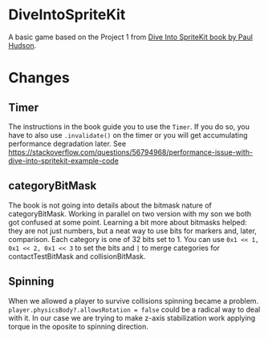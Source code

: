 # DiveIntoSpriteKit
A basic game based on the Project 1 from [Dive Into SpriteKit book by Paul Hudson](https://www.hackingwithswift.com/store/dive-into-spritekit).

# Changes

## Timer

The instructions in the book guide you to use the `Timer`. If you do so, you have to also use `.invalidate()` on the timer or you will get accumulating performance degradation later. See https://stackoverflow.com/questions/56794968/performance-issue-with-dive-into-spritekit-example-code

## categoryBitMask

The book is not going into details about the bitmask nature of categoryBitMask. Working in parallel on two version with my son we both got confused at some point. Learning a bit more about bitmasks helped: they are not just numbers, but a neat way to use bits for markers and, later, comparison. Each category is one of 32 bits set to 1. You can use `0x1 << 1, 0x1 << 2, 0x1 << 3` to set the bits and `|` to merge categories for contactTestBitMask and collisionBitMask. 

## Spinning

When we allowed a player to survive collisions spinning became a problem. `player.physicsBody?.allowsRotation = false` could be a radical way to deal with it. In our case we are trying to make z-axis stabilization work applying torque in the oposite to spinning direction. 
